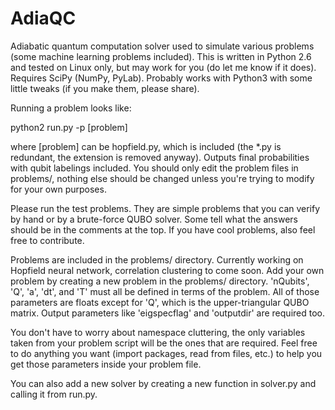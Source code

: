 AdiaQC
======

Adiabatic quantum computation solver used to simulate various problems (some machine learning problems included). This is written in Python 2.6 and tested on Linux only, but may work for you (do let me know if it does). Requires SciPy (NumPy, PyLab). Probably works with Python3 with some little tweaks (if you make them, please share).

Running a problem looks like:

python2 run.py -p [problem]

where [problem] can be hopfield.py, which is included (the *.py is redundant, the extension is removed anyway). Outputs final probabilities with qubit labelings included. You should only edit the problem files in problems/, nothing else should be changed unless you're trying to modify for your own purposes.

Please run the test problems. They are simple problems that you can verify by hand or by a brute-force QUBO solver. Some tell what the answers should be in the comments at the top. If you have cool problems, also feel free to contribute.

Problems are included in the problems/ directory. Currently working on Hopfield neural network, correlation clustering to come soon. Add your own problem by creating a new problem in the problems/ directory. 'nQubits', 'Q', 'a', 'dt', and 'T' must all be defined in terms of the problem. All of those parameters are floats except for 'Q', which is the upper-triangular QUBO matrix. Output parameters like 'eigspecflag' and 'outputdir' are required too.

You don't have to worry about namespace cluttering, the only variables taken from your problem script will be the ones that are required. Feel free to do anything you want (import packages, read from files, etc.) to help you get those parameters inside your problem file.

You can also add a new solver by creating a new function in solver.py and calling it from run.py.
